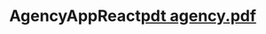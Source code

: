# AgencyAppReact[pdt agency.pdf](https://github.com/Faruq-hossain/AgencyAppReact/files/12726840/pdt.agency.pdf)

